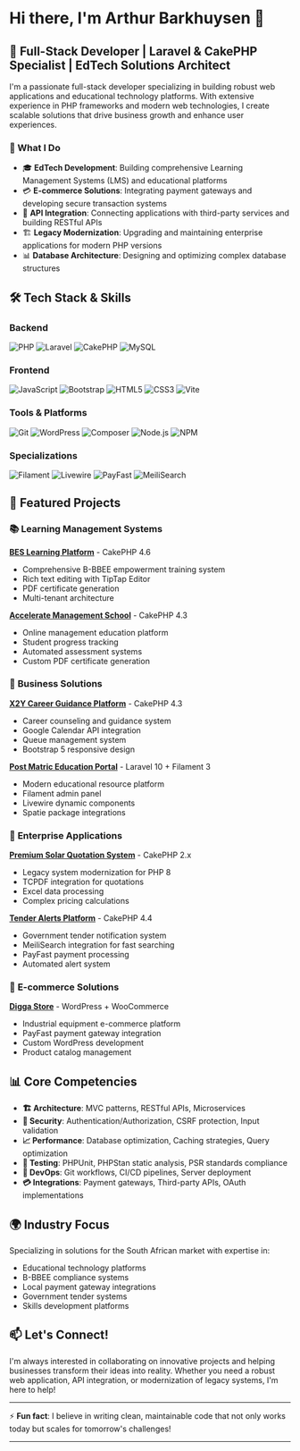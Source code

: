 # Hi there, I'm Arthur Barkhuysen 👋

## 🚀 Full-Stack Developer | Laravel & CakePHP Specialist | EdTech Solutions Architect

I'm a passionate full-stack developer specializing in building robust web applications and educational technology platforms. With extensive experience in PHP frameworks and modern web technologies, I create scalable solutions that drive business growth and enhance user experiences.

### 💼 What I Do

- 🎓 **EdTech Development**: Building comprehensive Learning Management Systems (LMS) and educational platforms
- 💳 **E-commerce Solutions**: Integrating payment gateways and developing secure transaction systems
- 🔧 **API Integration**: Connecting applications with third-party services and building RESTful APIs
- 🏗️ **Legacy Modernization**: Upgrading and maintaining enterprise applications for modern PHP versions
- 📊 **Database Architecture**: Designing and optimizing complex database structures

## 🛠️ Tech Stack & Skills

### Backend
![PHP](https://img.shields.io/badge/PHP-777BB4?style=for-the-badge&logo=php&logoColor=white)
![Laravel](https://img.shields.io/badge/Laravel-FF2D20?style=for-the-badge&logo=laravel&logoColor=white)
![CakePHP](https://img.shields.io/badge/CakePHP-D33C43?style=for-the-badge&logo=cakephp&logoColor=white)
![MySQL](https://img.shields.io/badge/MySQL-4479A1?style=for-the-badge&logo=mysql&logoColor=white)

### Frontend
![JavaScript](https://img.shields.io/badge/JavaScript-F7DF1E?style=for-the-badge&logo=javascript&logoColor=black)
![Bootstrap](https://img.shields.io/badge/Bootstrap-563D7C?style=for-the-badge&logo=bootstrap&logoColor=white)
![HTML5](https://img.shields.io/badge/HTML5-E34F26?style=for-the-badge&logo=html5&logoColor=white)
![CSS3](https://img.shields.io/badge/CSS3-1572B6?style=for-the-badge&logo=css3&logoColor=white)
![Vite](https://img.shields.io/badge/Vite-646CFF?style=for-the-badge&logo=vite&logoColor=white)

### Tools & Platforms
![Git](https://img.shields.io/badge/Git-F05032?style=for-the-badge&logo=git&logoColor=white)
![WordPress](https://img.shields.io/badge/WordPress-21759B?style=for-the-badge&logo=wordpress&logoColor=white)
![Composer](https://img.shields.io/badge/Composer-885630?style=for-the-badge&logo=composer&logoColor=white)
![Node.js](https://img.shields.io/badge/Node.js-339933?style=for-the-badge&logo=nodedotjs&logoColor=white)
![NPM](https://img.shields.io/badge/npm-CB3837?style=for-the-badge&logo=npm&logoColor=white)

### Specializations
![Filament](https://img.shields.io/badge/Filament-FDAE4B?style=for-the-badge&logo=laravel&logoColor=black)
![Livewire](https://img.shields.io/badge/Livewire-FB70A9?style=for-the-badge&logo=laravel&logoColor=white)
![PayFast](https://img.shields.io/badge/PayFast-00A859?style=for-the-badge&logo=paypal&logoColor=white)
![MeiliSearch](https://img.shields.io/badge/MeiliSearch-5468FF?style=for-the-badge&logo=algolia&logoColor=white)

## 🎯 Featured Projects

### 📚 **Learning Management Systems**
**[BES Learning Platform](https://learn.beeempowermentservices.co.za/)** - CakePHP 4.6
- Comprehensive B-BBEE empowerment training system
- Rich text editing with TipTap Editor
- PDF certificate generation
- Multi-tenant architecture

**[Accelerate Management School](http://learn.acceleratemanagementschool.co.za)** - CakePHP 4.3
- Online management education platform
- Student progress tracking
- Automated assessment systems
- Custom PDF certificate generation

### 💼 **Business Solutions**
**[X2Y Career Guidance Platform](https://app.x2ycareerguidance.co.za)** - CakePHP 4.3
- Career counseling and guidance system
- Google Calendar API integration
- Queue management system
- Bootstrap 5 responsive design

**[Post Matric Education Portal](https://postmatric.co.za)** - Laravel 10 + Filament 3
- Modern educational resource platform
- Filament admin panel
- Livewire dynamic components
- Spatie package integrations

### 🔧 **Enterprise Applications**
**[Premium Solar Quotation System](https://premiumsolar.co.za)** - CakePHP 2.x
- Legacy system modernization for PHP 8
- TCPDF integration for quotations
- Excel data processing
- Complex pricing calculations

**[Tender Alerts Platform](https://tenderalerts.co.za)** - CakePHP 4.4
- Government tender notification system
- MeiliSearch integration for fast searching
- PayFast payment processing
- Automated alert system

### 🛒 **E-commerce Solutions**
**[Digga Store](https://digga.co.za/shop)** - WordPress + WooCommerce
- Industrial equipment e-commerce platform
- PayFast payment gateway integration
- Custom WordPress development
- Product catalog management

## 📊 Core Competencies

- **🏗️ Architecture**: MVC patterns, RESTful APIs, Microservices
- **🔐 Security**: Authentication/Authorization, CSRF protection, Input validation
- **📈 Performance**: Database optimization, Caching strategies, Query optimization
- **🧪 Testing**: PHPUnit, PHPStan static analysis, PSR standards compliance
- **🚀 DevOps**: Git workflows, CI/CD pipelines, Server deployment
- **💳 Integrations**: Payment gateways, Third-party APIs, OAuth implementations

## 🌍 Industry Focus

Specializing in solutions for the South African market with expertise in:
- Educational technology platforms
- B-BBEE compliance systems
- Local payment gateway integrations
- Government tender systems
- Skills development platforms

## 📫 Let's Connect!

I'm always interested in collaborating on innovative projects and helping businesses transform their ideas into reality. Whether you need a robust web application, API integration, or modernization of legacy systems, I'm here to help!

---

⚡ **Fun fact**: I believe in writing clean, maintainable code that not only works today but scales for tomorrow's challenges!

---


